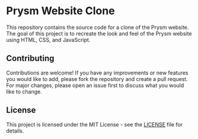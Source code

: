 # Prysm Website Clone

This repository contains the source code for a clone of the Prysm website. The goal of this project is to recreate the look and feel of the Prysm website using HTML, CSS, and JavaScript.
## Contributing

Contributions are welcome! If you have any improvements or new features you would like to add, please fork the repository and create a pull request. For major changes, please open an issue first to discuss what you would like to change.

## License

This project is licensed under the MIT License - see the [LICENSE](ZAKI) file for details.